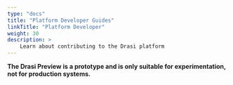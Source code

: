 ```yaml
---
type: "docs"
title: "Platform Developer Guides"
linkTitle: "Platform Developer"
weight: 30
description: >
    Learn about contributing to the Drasi platform
---
```


**The Drasi Preview is a prototype and is only suitable for experimentation, not for production systems.**
